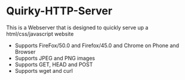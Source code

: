 # Quirky-HTTP-Server
This is a Webserver that is designed to quickly serve up a html/css/javascript website

- Supports FireFox/50.0 and Firefox/45.0 and Chrome on Phone and Browser
- Supports JPEG and PNG images
- Supports GET, HEAD and POST
- Supports wget and curl
